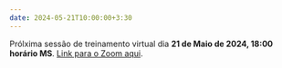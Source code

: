 ```yaml
---
date: 2024-05-21T10:00:00+3:30
---
```

Prólxima sessão de treinamento virtual dia <strong>21 de Maio de 2024, 18:00 horário MS</strong>. [Link para o Zoom aqui](https://cornell.zoom.us/j/96720855717?pwd=Q1pFL0VCdTUrVTF5V3hYNmJZU00rZz09).
